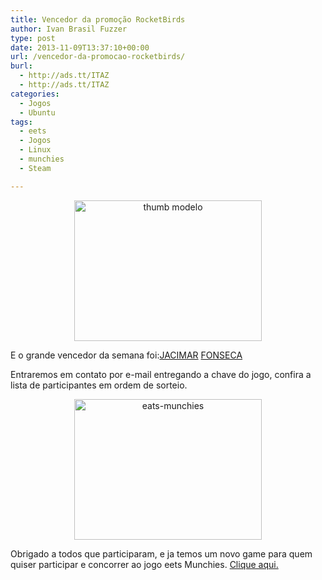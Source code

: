 ```yaml
---
title: Vencedor da promoção RocketBirds
author: Ivan Brasil Fuzzer
type: post
date: 2013-11-09T13:37:10+00:00
url: /vencedor-da-promocao-rocketbirds/
burl:
  - http://ads.tt/ITAZ
  - http://ads.tt/ITAZ
categories:
  - Jogos
  - Ubuntu
tags:
  - eets
  - Jogos
  - Linux
  - munchies
  - Steam

---
```

<p style="text-align: center;">
  <a href="http://www.ubuntero.com.br/wp-content/uploads/2013/11/thumb-modelo.png"><img class="alignnone size-medium wp-image-6218" alt="thumb modelo" src="http://www.ubuntero.com.br/wp-content/uploads/2013/11/thumb-modelo-300x225.png" width="300" height="225" /></a>
</p>

E o grande vencedor da semana foi:<a href="https://www.facebook.com/jacimar.fonseca" target="_blank" rel="nofollow">JACIMAR</a> <a href="https://www.facebook.com/jacimar.fonseca" target="_blank" rel="nofollow">FONSECA</a>

Entraremos em contato por e-mail entregando a chave do jogo, confira a lista de participantes em ordem de sorteio.

<p style="text-align: center;">
  <a href="http://www.ubuntero.com.br/wp-content/uploads/2013/11/eats-munchies.png"><img class="alignnone size-medium wp-image-6253" alt="eats-munchies" src="http://www.ubuntero.com.br/wp-content/uploads/2013/11/eats-munchies-300x225.png" width="300" height="225" /></a>
</p>

Obrigado a todos que participaram, e ja temos um novo game para quem quiser participar e concorrer ao jogo eets Munchies. <a href="http://strondus.com/ojogodasemana/?uid=SH4vUX3kVBg" target="_blank" rel="nofollow">Clique aqui.</a>